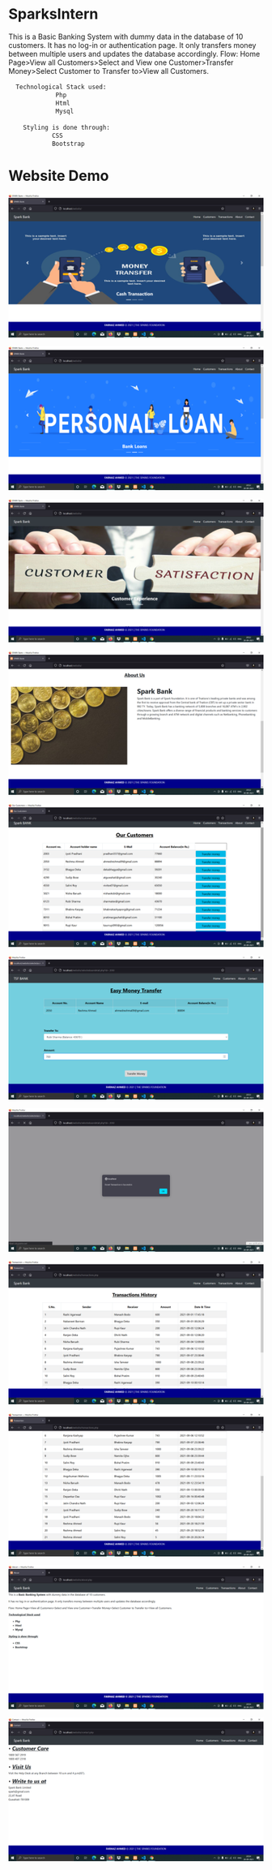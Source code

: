 # SparksIntern
This is a Basic Banking System</b> with dummy data in the database of 10 customers.
It has no log-in or authentication page. It only transfers money between multiple users and updates the database accordingly.
Flow: Home Page>View all Customers>Select and View one Customer>Transfer Money>Select Customer to Transfer to>View all Customers.



      Technological Stack used:
                 Php
                 Html
                 Mysql
       
        Styling is done through:
                CSS
                Bootstrap

# Website Demo

![](scr/Screenshot%20(4).png)

![](scr/Screenshot%20(5).png)

![](scr/Screenshot%20(6).png)

![](scr/Screenshot%20(7).png)

![](scr/Screenshot%20(8).png)

![](scr/Screenshot%20(9).png)

![](scr/Screenshot%20(10).png)

![](scr/Screenshot%20(11).png)

![](scr/Screenshot%20(12).png)

![](scr/Screenshot%20(13).png)

![](scr/Screenshot%20(14).png)
